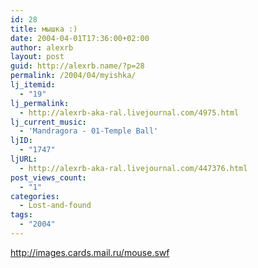 ```yaml
---
id: 28
title: мышка :)
date: 2004-04-01T17:36:00+02:00
author: alexrb
layout: post
guid: http://alexrb.name/?p=28
permalink: /2004/04/myishka/
lj_itemid:
  - "19"
lj_permalink:
  - http://alexrb-aka-ral.livejournal.com/4975.html
lj_current_music:
  - 'Mandragora - 01-Temple Ball'
ljID:
  - "1747"
ljURL:
  - http://alexrb-aka-ral.livejournal.com/447376.html
post_views_count:
  - "1"
categories:
  - Lost-and-found
tags:
  - "2004"
---
```

http://images.cards.mail.ru/mouse.swf